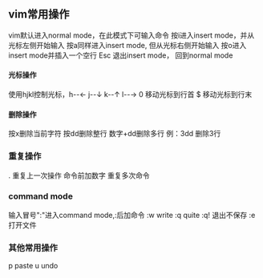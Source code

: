 ## vim常用操作
vim默认进入normal mode，在此模式下可输入命令
按i进入insert mode，并从光标左侧开始输入
按a同样进入insert mode, 但从光标右侧开始输入
按o进入insert mode并插入一个空行
Esc 退出insert mode， 回到normal mode
#### 光标操作
使用hjkl控制光标，h--← j--↓ k--↑ l--→
0 移动光标到行首
$ 移动光标到行末
#### 删除操作
按x删除当前字符
按dd删除整行
数字+dd删除多行 例：3dd 删除3行
### 重复操作
. 重复上一次操作
命令前加数字 重复多次命令
### command mode
输入冒号":"进入command mode,:后加命令
:w write
:q quite
:q! 退出不保存
:e <file> 打开文件
### 其他常用操作
p paste
u undo


